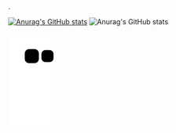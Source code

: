 .


[![Anurag's GitHub stats](https://github-readme-stats.vercel.app/api?username=kevyn-herbert)](https://github.com/kevyn-herbert/github-readme-stats)
![Anurag's GitHub stats](https://github-readme-stats.vercel.app/api?username=kevyn-herbert&show_icons=true&theme=merko)

![snake gif](https://github.com/Formandodev/Formandodev/blob/output/github-contribution-grid-snake.svg)
